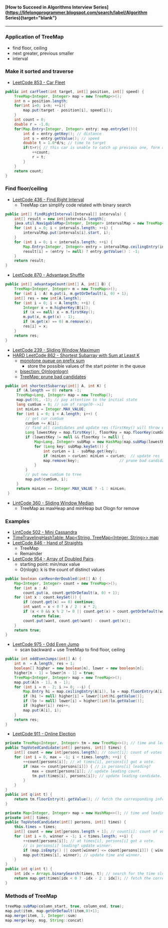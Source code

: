 #### [How to Succeed in Algorithms Interview Series](https://lifelongprogrammer.blogspot.com/search/label/Algorithm Series){target="blank"}
<script src="/feeds/posts/default/-/Algorithm Series?orderby=updated&amp;alt=json-in-script&amp;callback=series&amp;max-results=20"></script>

---

### Application of TreeMap
- find floor, ceiling
- next greater, previous smaller
- interval

### Make it sorted and traverse
- [LeetCode 853 - Car Fleet](https://leetcode.com/problems/car-fleet/discuss/139999/Easy-understanding-JAVA-TreeMap-Solution-with-explanation-and-comment)
```java
public int carFleet(int target, int[] position, int[] speed) {
    TreeMap<Integer, Integer> map = new TreeMap<>();
    int n = position.length;
    for(int i=0; i<n; ++i){
        map.put(target - position[i], speed[i]);
    }
    int count = 0;
    double r = -1.0;
    for(Map.Entry<Integer, Integer> entry: map.entrySet()){
        int d = entry.getKey(); // distance
        int s = entry.getValue(); // speed
        double t = 1.0*d/s; // time to target
        if(t>r){ // this car is unable to catch up previous one, form a new group and update the value
            ++count;
            r = t;
        }
    }
    return count;
}
```

### Find floor/ceiling
- [LeetCode 436 - Find Right Interval](https://leetcode.com/problems/find-right-interval/discuss/91789/java-clear-on-logn-solution-based-on-treemap)
  - TreeMap can simplify code related with binary search
```java
public int[] findRightInterval(Interval[] intervals) {
    int[] result = new int[intervals.length];
    java.util.NavigableMap<Integer, Integer> intervalMap = new TreeMap<>();
    for (int i = 0; i < intervals.length; ++i) {
        intervalMap.put(intervals[i].start, i);    
    }
    for (int i = 0; i < intervals.length; ++i) {
        Map.Entry<Integer, Integer> entry = intervalMap.ceilingEntry(intervals[i].end);
        result[i] = (entry != null) ? entry.getValue() : -1;
    }
    return result;
}
```

- [LeetCode 870 - Advantage Shuffle](https://leetcode.com/problems/advantage-shuffle/discuss/149840/C%2B%2BJava-Greedy-Solution-Using-Map)
```java
public int[] advantageCount(int[] A, int[] B) {
    TreeMap<Integer, Integer> m = new TreeMap<>();
    for (int i : A) m.put(i, m.getOrDefault(i, 0) + 1);
    int[] res = new int[A.length];
    for (int i = 0; i < A.length; ++i) {
        Integer x = m.higherKey(B[i]);
        if (x == null) x = m.firstKey();
        m.put(x, m.get(x) - 1);
        if (m.get(x) == 0) m.remove(x);
        res[i] = x;
    }
    return res;
}
```
- [LeetCode 239 - Sliding Window Maximum](https://leetcode.com/problems/sliding-window-maximum/discuss/65884/java-on-solution-using-deque-with-explanation)
- [HARD LeetCode 862 - Shortest Subarray with Sum at Least K](https://leetcode.com/articles/shortest-subarray-with-sum-atleast-k/)
  - [monotone queue on prefix sum](https://leetcode.com/problems/shortest-subarray-with-sum-at-least-k/discuss/143726/C%2B%2BJavaPython-O(N)-Using-Deque)
    - store the possible values of the start pointer in the queue
    <!-- -
    http://hehejun.blogspot.com/2018/07/leetcodeshortest-subarray-with-sum-at.html
    如果对于i < j，presum[i] >= presum[j]的情况，显然对于j之后的index k。如果presum[k] - presum[i]大于等于K，那么因为presum[k] - presum[j] >= presum[k] - presum[i]，所以presum[k] - presum[j]必定也满足条件而且[j + 1, k]这个区间比[i + 1, k]更短
    对于j > i，如果j是满足presum[j] - presum[i] >= K的最小值。那么对于k > j，我们不需要考虑presum[k] - presum[i]了，因为即使区间和大于K也比[i +1, j]要长
    -->
  - [bisection: O(nlognlogn)](https://ttzztt.gitbooks.io/lc/content/combination/shortest-subarray-with-sum-at-least-k.html)
  - [TreeMap: prune bad candidates](https://ttzztt.gitbooks.io/lc/content/combination/shortest-subarray-with-sum-at-least-k.html)
```java
public int shortestSubarray(int[] A, int K) {
     if (A.length == 0) return -1;
     TreeMap<Long, Integer> map = new TreeMap();
     map.put(0L, -1); // pay attention to the initial state
     long cumSum = 0; // sum of range[0-->i]
     int minLen = Integer.MAX_VALUE;
     for (int i = 0; i < A.length; i++) {
         // get cur cumSum
         cumSum += A[i];
         // find all candidates and update res (firstKey() will throw exception if map is empty)
         Long lowestKey = map.firstKey(), floorKey = map.floorKey(cumSum - K);
         if (lowestKey != null && floorKey != null) {
             Map<Long, Integer> subMap = new HashMap(map.subMap(lowestKey, true, floorKey, true));
             for (Long key: subMap.keySet()) {
                 int curLen = i - subMap.get(key);
                 if (minLen > curLen) minLen = curLen;  // update res
                 map.remove(key);                  // prune bad candidate
             }
         }
         // put new cumSum to tree
         map.put(cumSum, i);
     }
     return minLen == Integer.MAX_VALUE ? -1 : minLen;
 }
```

- [LintCode 360 - Sliding Window Median](https://zhengyang2015.gitbooks.io/lintcode/sliding_window_median_360.html)
  - TreeMap as maxHeap and minHeap but Ologn for remove

### Examples
- [LintCode 502 - Mini Cassandra](https://blog.csdn.net/jmspan/article/details/51749526)
- [TimeTravelingHashTable: Map<String, TreeMap<Integer, String>> map](https://gist.github.com/bookybooky/a4161cdd3fdd6200cd33d06014a68019)
- [LeetCode 846 - Hand of Straights](https://leetcode.com/problems/hand-of-straights/discuss/135598/C%2B%2BJavaPython-O(MlogM)-Complexity)
  - TreeMap
  - Remainder
- [LeetCode 954 - Array of Doubled Pairs](https://leetcode.com/problems/array-of-doubled-pairs/discuss/203183/JavaC%2B%2BPython-Match-from-the-Smallest-or-Biggest-100)
  - starting point: min/max value
  - O(nlogk): k is the count of distinct values
```java
public boolean canReorderDoubled(int[] A) {
    Map<Integer, Integer> count = new TreeMap<>();
    for (int a : A)
        count.put(a, count.getOrDefault(a, 0) + 1);
    for (int x : count.keySet()) {
        if (count.get(x) == 0) continue;
        int want = x < 0 ? x / 2 : x * 2;
        if (x < 0 && x % 2 != 0 || count.get(x) > count.getOrDefault(want, 0))
            return false;
        count.put(want, count.get(want) - count.get(x));
    }
    return true;
}
```

- [LeetCode 975 - Odd Even Jump](https://leetcode.com/problems/odd-even-jump/discuss/217981/JavaC%2B%2BPython-DP-idea-Using-TreeMap-or-Stack)
  - scan backward + use TreeMap to find floor, ceiling
```java
public int oddEvenJumps(int[] A) {
    int n  = A.length, res = 1;
    boolean[] higher = new boolean[n], lower = new boolean[n];
    higher[n - 1] = lower[n - 1] = true;
    TreeMap<Integer, Integer> map = new TreeMap<>();
    map.put(A[n - 1], n - 1);
    for (int i = n - 2; i >= 0; --i) {
        Map.Entry hi = map.ceilingEntry(A[i]), lo = map.floorEntry(A[i]);
        if (hi != null) higher[i] = lower[(int)hi.getValue()];
        if (lo != null) lower[i] = higher[(int)lo.getValue()];
        if (higher[i]) res++;
        map.put(A[i], i);
    }
    return res;
}
```

- [LeetCode 911 - Online Election](https://leetcode.com/problems/online-election/discuss/173387/Java-two-methods-with-comment-using-TreeMap-and-binary-search-respectively)
```java
private TreeMap<Integer, Integer> tm = new TreeMap<>(); // time and leading candidate
public TopVotedCandidate(int[] persons, int[] times) {
    int[] count = new int[persons.length]; // count[i]: count of votes for persons[i].
    for (int i = 0, max = -1; i < times.length; ++i) {
        ++count[persons[i]]; // at times[i], persons[i] got a vote.
        if (max <= count[persons[i]]) { // is persons[i] leading?
            max = count[persons[i]]; // update leading count.
            tm.put(times[i], persons[i]); // update leading candidate.
        }
    }
}
public int q(int t) {
    return tm.floorEntry(t).getValue(); // fetch the corresponding information.
}

private Map<Integer, Integer> map = new HashMap<>(); // time and leading candidate
private int[] times;
public TopVotedCandidate(int[] persons, int[] times) {
    this.times = times;
    int[] count = new int[persons.length + 1]; // count[i]: count of votes for persons[i].
    for (int i = 0, winner = -1; i < times.length; ++i) {
        ++count[persons[i]]; // at times[i], persons[i] got a vote.
        // is persons[i] leading? update winner.
        if (map.isEmpty() || count[winner] <= count[persons[i]]) { winner = persons[i]; }
        map.put(times[i], winner); // update time and winner.
    }
}
public int q(int t) {
    int idx = Arrays.binarySearch(times, t); // search for the time slot.
    return map.get(times[idx < 0 ? -idx - 2 : idx]); // fetch the corresponding information.
}
```
### Methods of TreeMap
```java
treeMap.subMap(column_start, true, column_end, true);
map.put(item, map.getOrDefault(item,0)+1);
map.merge(item, 1, Integer::sum)
map.merge(key, msg, String::concat)
```